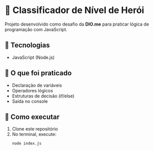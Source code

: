 # 🦸 Classificador de Nível de Herói

Projeto desenvolvido como desafio da **DIO.me** para praticar lógica de programação com JavaScript.

## 🔹 Tecnologias
- JavaScript (Node.js)

## 🔹 O que foi praticado
- Declaração de variáveis
- Operadores lógicos
- Estruturas de decisão (if/else)
- Saída no console

## 🔹 Como executar
1. Clone este repositório
2. No terminal, execute:
   ```bash
   node index.js
